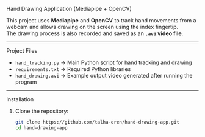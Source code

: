  Hand Drawing Application (Mediapipe + OpenCV)

This project uses **Mediapipe** and **OpenCV** to track hand movements from a webcam and allows drawing on the screen using the index fingertip.  
The drawing process is also recorded and saved as an **`.avi` video file**.

---
 Project Files
- `hand_tracking.py` → Main Python script for hand tracking and drawing  
- `requirements.txt` → Required Python libraries  
- `hand_drawing.avi` → Example output video generated after running the program  

---
 Installation
1. Clone the repository:
   ```bash
   git clone https://github.com/talha-eren/hand-drawing-app.git 
   cd hand-drawing-app
